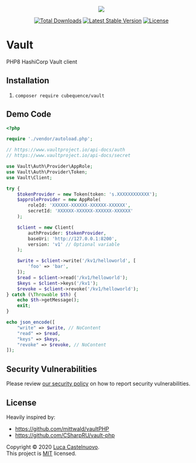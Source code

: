 <p align="center"><a href="https://github.com/CubeQuence/vault"><img src="https://rawcdn.githack.com/CubeQuence/CubeQuence/855a8fe836989ca40c4e50a889362975eab9ac43/public/assets/images/banner.png"></a></p>

<p align="center">
<a href="https://packagist.org/packages/cubequence/vault"><img src="https://poser.pugx.org/cubequence/vault/d/total.svg" alt="Total Downloads"></a>
<a href="https://packagist.org/packages/cubequence/vault"><img src="https://poser.pugx.org/cubequence/vault/v/stable.svg" alt="Latest Stable Version"></a>
<a href="https://packagist.org/packages/cubequence/vault"><img src="https://poser.pugx.org/cubequence/vault/license.svg" alt="License"></a>
</p>

# Vault

PHP8 HashiCorp Vault client

## Installation

1. `composer require cubequence/vault`

## Demo Code
```php
<?php

require './vendor/autoload.php';

// https://www.vaultproject.io/api-docs/auth
// https://www.vaultproject.io/api-docs/secret

use Vault\Auth\Provider\AppRole;
use Vault\Auth\Provider\Token;
use Vault\Client;

try {
    $tokenProvider = new Token(token: 's.XXXXXXXXXXXX');
    $approleProvider = new AppRole(
        roleId: 'XXXXXX-XXXXXX-XXXXXX-XXXXXX',
        secretId: 'XXXXXX-XXXXXX-XXXXXX-XXXXXX'
    );

    $client = new Client(
        authProvider: $tokenProvider,
        baseUri: 'http://127.0.0.1:8200',
        version: 'v1' // Optional variable
    );

    $write = $client->write('/kv1/helloworld', [
        'foo' => 'bar',
    ]);
    $read = $client->read('/kv1/helloworld');
    $keys = $client->keys('/kv1');
    $revoke = $client->revoke('/kv1/helloworld');
} catch (\Throwable $th) {
    echo $th->getMessage();
    exit;
}

echo json_encode([
    "write" => $write, // NoContent
    "read" => $read,
    "keys" => $keys,
    "revoke" => $revoke, // NoContent
]);
```

## Security Vulnerabilities

Please review [our security policy](https://github.com/CubeQuence/vault/security/policy) on how to report security vulnerabilities.

## License

Heavily inspired by:
- https://github.com/mittwald/vaultPHP
- https://github.com/CSharpRU/vault-php

Copyright © 2020 [Luca Castelnuovo](https://github.com/Luca-Castelnuovo). <br />
This project is [MIT](LICENSE.md) licensed.

